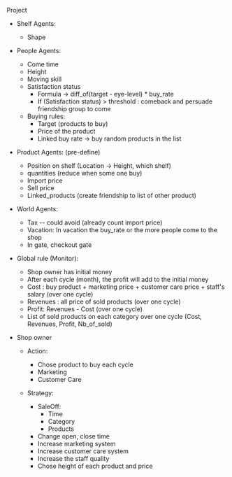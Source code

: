 Project
- Shelf Agents:
	- Shape
- People Agents:
	- Come time
	- Height
	- Moving skill
	- Satisfaction status
		- Formula -> diff_of(target - eye-level) * buy_rate
		- If (Satisfaction status) > threshold : comeback and persuade friendship group to come
	- Buying rules:
		- Target (products to buy)
		- Price of the product
		- Linked buy rate -> buy random products in the list
	
- Product Agents: (pre-define)
	- Position on shelf (Location -> Height, which shelf) 
	- quantities (reduce when some one buy)
	- Import price
	- Sell price
	- Linked_products (create friendship to list of other product)

- World Agents:
	- Tax -- could avoid (already count import price)
	- Vacation: In vacation the buy_rate or the more people come to the shop
	- In gate, checkout gate
- Global rule (Monitor):
	- Shop owner has initial money
	- After each cycle (month), the profit will add to the initial money
	- Cost : buy product + marketing price + customer care price + staff's salary (over one cycle)
	- Revenues : all price of sold products (over one cycle)
	- Profit: Revenues - Cost (over one cycle)
	- List of sold products on each category over one cycle (Cost, Revenues, Profit, Nb_of_sold)
- Shop owner
	- Action:
		- Chose product to buy each cycle
		- Marketing
		- Customer Care

	- Strategy:
		- SaleOff:
			- Time
			- Category
			- Products
		- Change open, close time
		- Increase marketing system
		- Increase customer care system
		- Increase the staff quality
		- Chose height of each product and price
